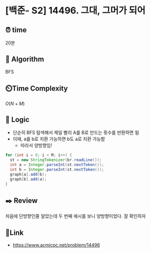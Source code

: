 # [백준- S2] 14496. 그대, 그머가 되어
 
## ⏰  **time**
20분

## :pushpin: **Algorithm**
BFS

## ⏲️**Time Complexity**
$O(N + M)$

## :round_pushpin: **Logic**
- 단순히 BFS 탐색해서 제일 빨리 A를 B로 만드는 횟수를 반환하면 됨
- 이때, a를 b로 치환 가능하면 b도 a로 치환 가능함
  - 따라서 양방향임!
```java
for (int i = 0; i < M; i++) {
  st = new StringTokenizer(br.readLine());
  int a = Integer.parseInt(st.nextToken());
  int b = Integer.parseInt(st.nextToken());
  graph[a].add(b);
  graph[b].add(a);
}
```

## :black_nib: **Review**
처음에 단방향인줄 알았는데 두 번째 예시를 보니 양방향이었다. 잘 확인하자

## 📡**Link**
- https://www.acmicpc.net/problem/14496
